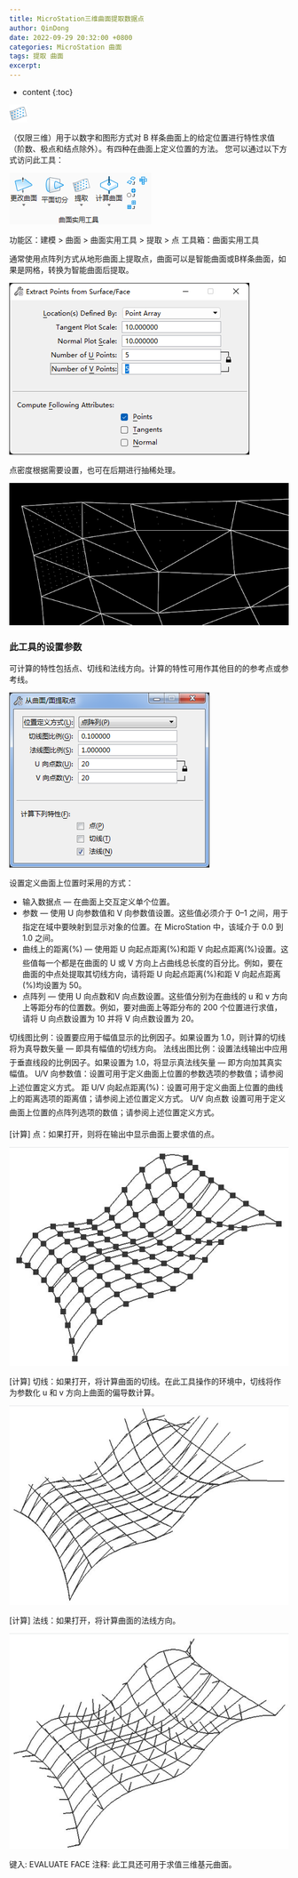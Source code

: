 ```yaml
---
title: MicroStation三维曲面提取数据点
author: QinDong
date: 2022-09-29 20:32:00 +0800
categories: MicroStation 曲面
tags: 提取 曲面
excerpt: 
---
```

* content
{:toc}

![](/img/2022/2022-09-29-20-55-15.png)

（仅限三维）用于以数字和图形方式对 B 样条曲面上的给定位置进行特性求值（阶数、极点和结点除外）。有四种在曲面上定义位置的方法。
您可以通过以下方式访问此工具：

![](/img/2022/2022-09-29-20-55-23.png)

功能区：建模 > 曲面 > 曲面实用工具 > 提取 > 点
工具箱：曲面实用工具


通常使用点阵列方式从地形曲面上提取点，曲面可以是智能曲面或B样条曲面，如果是网格，转换为智能曲面后提取。

![](/img/2022/2022-09-29-21-05-35.png)

点密度根据需要设置，也可在后期进行抽稀处理。

![](/img/2022/2022-09-29-21-06-28.png)

### 此工具的设置参数

可计算的特性包括点、切线和法线方向。计算的特性可用作其他目的的参考点或参考线。

![](/img/2022/2022-09-29-20-55-35.png)

设置定义曲面上位置时采用的方式：
- 输入数据点 — 在曲面上交互定义单个位置。
- 参数 — 使用 U 向参数值和 V 向参数值设置。这些值必须介于 0–1 之间，用于指定在域中要映射到显示对象的位置。在 MicroStation 中，该域介于 0.0 到 1.0 之间。
- 曲线上的距离(%) — 使用距 U 向起点距离(%)和距 V 向起点距离(%)设置。这些值每一个都是在曲面的 U 或 V 方向上占曲线总长度的百分比。例如，要在曲面的中点处提取其切线方向，请将距 U 向起点距离(%)和距 V 向起点距离(%)均设置为 50。
- 点阵列 — 使用 U 向点数和V 向点数设置。这些值分别为在曲线的 u 和 v 方向上等距分布的位置数。例如，要对曲面上等距分布的 200 个位置进行求值，请将 U 向点数设置为 10 并将 V 向点数设置为 20。

切线图比例：设置要应用于幅值显示的比例因子。如果设置为 1.0，则计算的切线将为真导数矢量 — 即具有幅值的切线方向。
法线出图比例：设置法线输出中应用于垂直线段的比例因子。如果设置为 1.0，将显示真法线矢量 — 即方向加其真实幅值。
U/V 向参数值：设置可用于定义曲面上位置的参数选项的参数值；请参阅上述位置定义方式。
距 U/V 向起点距离(%)：设置可用于定义曲面上位置的曲线上的距离选项的距离值；请参阅上述位置定义方式。
U/V 向点数	设置可用于定义曲面上位置的点阵列选项的数值；请参阅上述位置定义方式。

[计算] 点：如果打开，则将在输出中显示曲面上要求值的点。

![](/img/2022/2022-09-29-20-55-58.png)

[计算] 切线：如果打开，将计算曲面的切线。在此工具操作的环境中，切线将作为参数化 u 和 v 方向上曲面的偏导数计算。

![](/img/2022/2022-09-29-20-56-07.png)

[计算] 法线：如果打开，将计算曲面的法线方向。

![](/img/2022/2022-09-29-20-56-15.png)

键入: EVALUATE FACE
注释: 此工具还可用于求值三维基元曲面。